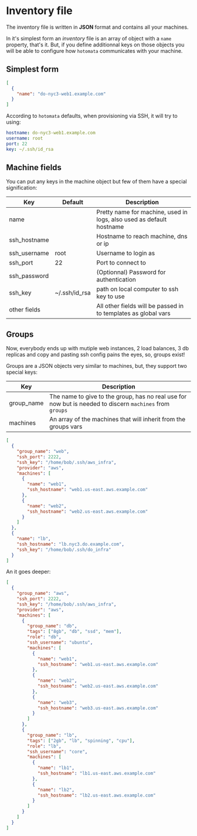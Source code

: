 # Inventory file

The inventory file is written in **JSON** format and contains all your machines.

In it's simplest form an _inventory_ file is an array of object with a `name`
property, that's it. But, if you define additionnal keys on those objects you
will be able to configure how `hotomata` communicates with your machine.

## Simplest form

```json
[
  {
    "name": "do-nyc3-web1.example.com"
  }
]
```

According to `hotomata` defaults, when provisioning via SSH, it will try to using:

```yaml
hostname: do-nyc3-web1.example.com
username: root
port: 22
key: ~/.ssh/id_rsa
```

## Machine fields

You can put any keys in the machine object but few of them have a special signification:

| Key          | Default | Description   |
|--------------|---------|---------------|
| name         |         | Pretty name for machine, used in logs, also used as default hostname |
| ssh_hostname |         | Hostname to reach machine, dns or ip |
| ssh_username | root    | Username to login as |
| ssh_port     | 22      | Port to connect to |
| ssh_password |         | (Optionnal) Password for authentication |
| ssh_key      | ~/.ssh/id_rsa | path on local computer to ssh key to use |
| other fields |         | All other fields will be passed in to templates as global vars |

## Groups

Now, everybody ends up with mutiple web instances, 2 load balances, 3 db replicas
and copy and pasting ssh config pains the eyes, so, groups exist!

Groups are a JSON objects very similar to machines, but, they support two special
keys:

| Key        | Description |
|------------|-------------|
| group_name | The name to give to the group, has no real use for now but is needed to discern `machines` from `groups` |
| machines   | An array of the machines that will inherit from the groups vars |

```json
[
  {
    "group_name": "web",
    "ssh_port": 2222,
    "ssh_key": "/home/bob/.ssh/aws_infra",
    "provider": "aws",
    "machines": [
      {
        "name": "web1",
        "ssh_hostname": "web1.us-east.aws.example.com"
      },
      {
        "name": "web2",
        "ssh_hostname": "web2.us-east.aws.example.com"
      }
    ]
  },
  {
    "name": "lb",
    "ssh_hostname": "lb.nyc3.do.example.com",
    "ssh_key": "/home/bob/.ssh/do_infra"
  }
]
```

An it goes deeper:

```json
[
  {
    "group_name": "aws",
    "ssh_port": 2222,
    "ssh_key": "/home/bob/.ssh/aws_infra",
    "provider": "aws",
    "machines": [
      {
        "group_name": "db",
        "tags": ["8gb", "db", "ssd", "mem"],
        "role": "db",
        "ssh_username": "ubuntu",
        "machines": [
          {
            "name": "web1",
            "ssh_hostname": "web1.us-east.aws.example.com"
          },
          {
            "name": "web2",
            "ssh_hostname": "web2.us-east.aws.example.com"
          },
          {
            "name": "web3",
            "ssh_hostname": "web3.us-east.aws.example.com"
          }
        ]
      },
      {
        "group_name": "lb",
        "tags": ["2gb", "lb", "spinning", "cpu"],
        "role": "lb",
        "ssh_username": "core",
        "machines": [
          {
            "name": "lb1",
            "ssh_hostname": "lb1.us-east.aws.example.com"
          },
          {
            "name": "lb2",
            "ssh_hostname": "lb2.us-east.aws.example.com"
          }
        ]
      }
    ]
  }
]
```
